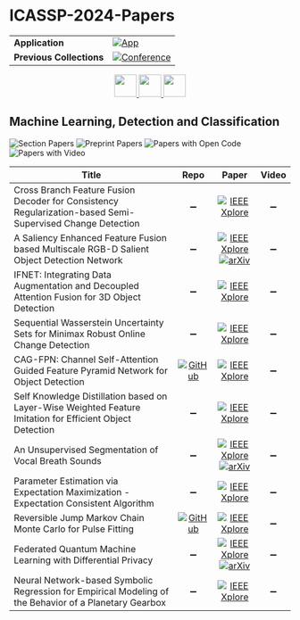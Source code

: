 # ICASSP-2024-Papers

<table>
    <tr>
        <td><strong>Application</strong></td>
        <td>
            <a href="https://huggingface.co/spaces/DmitryRyumin/NewEraAI-Papers" style="float:left;">
                <img src="https://img.shields.io/badge/🤗-NewEraAI--Papers-FFD21F.svg" alt="App" />
            </a>
        </td>
    </tr>
    <tr>
        <td><strong>Previous Collections</strong></td>
        <td>
            <a href="https://github.com/DmitryRyumin/ICASSP-2023-24-Papers/blob/main/README_2023.md">
                <img src="http://img.shields.io/badge/ICASSP-2023-0073AE.svg" alt="Conference">
            </a>
        </td>
    </tr>
</table>

<div align="center">
    <a href="https://github.com/DmitryRyumin/ICASSP-2023-24-Papers/blob/main/sections/2024/main/AASP-P4.md">
        <img src="https://cdn.jsdelivr.net/gh/DmitryRyumin/NewEraAI-Papers@main/images/left.svg" width="40" alt="" />
    </a>
    <a href="https://github.com/DmitryRyumin/ICASSP-2023-24-Papers/">
        <img src="https://cdn.jsdelivr.net/gh/DmitryRyumin/NewEraAI-Papers@main/images/home.svg" width="40" alt="" />
    </a>
    <a href="https://github.com/DmitryRyumin/ICASSP-2023-24-Papers/blob/main/sections/2024/main/MLSP-P8.md">
        <img src="https://cdn.jsdelivr.net/gh/DmitryRyumin/NewEraAI-Papers@main/images/right.svg" width="40" alt="" />
    </a>
</div>

## Machine Learning, Detection and Classification

![Section Papers](https://img.shields.io/badge/Section%20Papers-11-42BA16) ![Preprint Papers](https://img.shields.io/badge/Preprint%20Papers-3-b31b1b) ![Papers with Open Code](https://img.shields.io/badge/Papers%20with%20Open%20Code-2-1D7FBF) ![Papers with Video](https://img.shields.io/badge/Papers%20with%20Video-0-FF0000)

| **Title** | **Repo** | **Paper** | **Video** |
|-----------|:--------:|:---------:|:---------:|
| Cross Branch Feature Fusion Decoder for Consistency Regularization-based Semi-Supervised Change Detection | :heavy_minus_sign: | [![IEEE Xplore](https://img.shields.io/badge/IEEE-10446862-E4A42C.svg)](https://ieeexplore.ieee.org/document/10446862) | :heavy_minus_sign: |
| A Saliency Enhanced Feature Fusion based Multiscale RGB-D Salient Object Detection Network | :heavy_minus_sign: | [![IEEE Xplore](https://img.shields.io/badge/IEEE-10447807-E4A42C.svg)](https://ieeexplore.ieee.org/document/10447807) <br /> [![arXiv](https://img.shields.io/badge/arXiv-2401.11914-b31b1b.svg)](https://arxiv.org/abs/2401.11914) | :heavy_minus_sign: |
| IFNET: Integrating Data Augmentation and Decoupled Attention Fusion for 3D Object Detection | :heavy_minus_sign: | [![IEEE Xplore](https://img.shields.io/badge/IEEE-10446519-E4A42C.svg)](https://ieeexplore.ieee.org/document/10446519) | :heavy_minus_sign: |
| Sequential Wasserstein Uncertainty Sets for Minimax Robust Online Change Detection | :heavy_minus_sign: | [![IEEE Xplore](https://img.shields.io/badge/IEEE-10447503-E4A42C.svg)](https://ieeexplore.ieee.org/document/10447503) | :heavy_minus_sign: |
| CAG-FPN: Channel Self-Attention Guided Feature Pyramid Network for Object Detection | [![GitHub](https://img.shields.io/github/stars/ZY-IMU-CV/CAG-FPN_CJ_2023?style=flat)](https://github.com/ZY-IMU-CV/CAG-FPN_CJ_2023) | [![IEEE Xplore](https://img.shields.io/badge/IEEE-10448037-E4A42C.svg)](https://ieeexplore.ieee.org/document/10448037) | :heavy_minus_sign: |
| Self Knowledge Distillation based on Layer-Wise Weighted Feature Imitation for Efficient Object Detection | :heavy_minus_sign: | [![IEEE Xplore](https://img.shields.io/badge/IEEE-10446529-E4A42C.svg)](https://ieeexplore.ieee.org/document/10446529) | :heavy_minus_sign: |
| An Unsupervised Segmentation of Vocal Breath Sounds | :heavy_minus_sign: | [![IEEE Xplore](https://img.shields.io/badge/IEEE-10447657-E4A42C.svg)](https://ieeexplore.ieee.org/document/10447657) <br /> [![arXiv](https://img.shields.io/badge/arXiv-2304.03758-b31b1b.svg)](https://arxiv.org/abs/2304.03758) | :heavy_minus_sign: |
| Parameter Estimation via Expectation Maximization - Expectation Consistent Algorithm | :heavy_minus_sign: | [![IEEE Xplore](https://img.shields.io/badge/IEEE-10447082-E4A42C.svg)](https://ieeexplore.ieee.org/document/10447082) | :heavy_minus_sign: |
| Reversible Jump Markov Chain Monte Carlo for Pulse Fitting | [![GitHub](https://img.shields.io/github/stars/afredgcam/PeakProximityParameter?style=flat)](https://github.com/afredgcam/PeakProximityParameter) | [![IEEE Xplore](https://img.shields.io/badge/IEEE-10448493-E4A42C.svg)](https://ieeexplore.ieee.org/document/10448493) | :heavy_minus_sign: |
| Federated Quantum Machine Learning with Differential Privacy | :heavy_minus_sign: | [![IEEE Xplore](https://img.shields.io/badge/IEEE-10447155-E4A42C.svg)](https://ieeexplore.ieee.org/document/10447155) <br /> [![arXiv](https://img.shields.io/badge/arXiv-2310.06973-b31b1b.svg)](https://arxiv.org/abs/2310.06973) | :heavy_minus_sign: |
| Neural Network-based Symbolic Regression for Empirical Modeling of the Behavior of a Planetary Gearbox | :heavy_minus_sign: | [![IEEE Xplore](https://img.shields.io/badge/IEEE-10447625-E4A42C.svg)](https://ieeexplore.ieee.org/document/10447625) | :heavy_minus_sign: |
